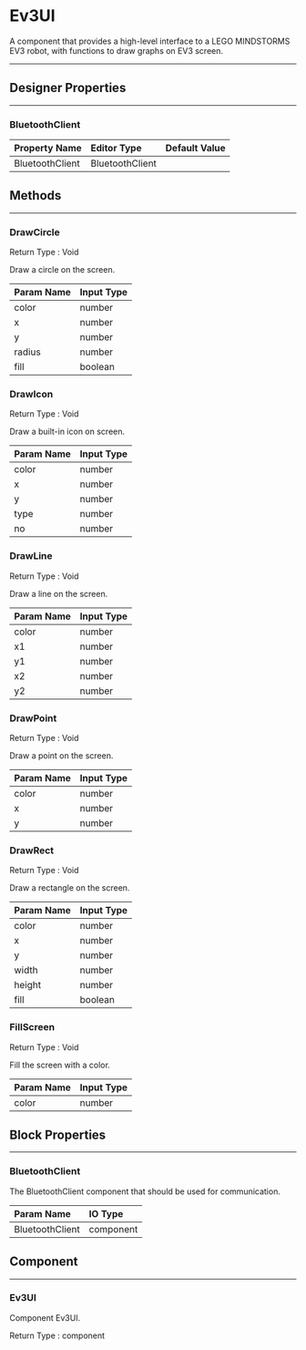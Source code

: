 <!--
  Copyright © 2021-2021 Quantonium, All rights reserved
  Released under the GPL License, Version 3.0
-->

# Ev3UI

A component that provides a high-level interface to a LEGO MINDSTORMS EV3 robot, with functions to draw graphs on EV3 screen.

---

## Designer Properties

---

### BluetoothClient

| Property Name   | Editor Type     | Default Value |
| :-------------- | :-------------- | :------------ |
| BluetoothClient | BluetoothClient |               |

## Methods

---

### DrawCircle

<div block-type = "component_method" component-selector = "Ev3UI" method-selector = "DrawCircle" id = "ev3ui-drawcircle"></div>

Return Type : <span class="void">Void</span>

Draw a circle on the screen.

| Param Name | Input Type                           |
| :--------- | :----------------------------------- |
| color      | <span class="number">number</span>   |
| x          | <span class="number">number</span>   |
| y          | <span class="number">number</span>   |
| radius     | <span class="number">number</span>   |
| fill       | <span class="boolean">boolean</span> |

### DrawIcon

<div block-type = "component_method" component-selector = "Ev3UI" method-selector = "DrawIcon" id = "ev3ui-drawicon"></div>

Return Type : <span class="void">Void</span>

Draw a built-in icon on screen.

| Param Name | Input Type                         |
| :--------- | :--------------------------------- |
| color      | <span class="number">number</span> |
| x          | <span class="number">number</span> |
| y          | <span class="number">number</span> |
| type       | <span class="number">number</span> |
| no         | <span class="number">number</span> |

### DrawLine

<div block-type = "component_method" component-selector = "Ev3UI" method-selector = "DrawLine" id = "ev3ui-drawline"></div>

Return Type : <span class="void">Void</span>

Draw a line on the screen.

| Param Name | Input Type                         |
| :--------- | :--------------------------------- |
| color      | <span class="number">number</span> |
| x1         | <span class="number">number</span> |
| y1         | <span class="number">number</span> |
| x2         | <span class="number">number</span> |
| y2         | <span class="number">number</span> |

### DrawPoint

<div block-type = "component_method" component-selector = "Ev3UI" method-selector = "DrawPoint" id = "ev3ui-drawpoint"></div>

Return Type : <span class="void">Void</span>

Draw a point on the screen.

| Param Name | Input Type                         |
| :--------- | :--------------------------------- |
| color      | <span class="number">number</span> |
| x          | <span class="number">number</span> |
| y          | <span class="number">number</span> |

### DrawRect

<div block-type = "component_method" component-selector = "Ev3UI" method-selector = "DrawRect" id = "ev3ui-drawrect"></div>

Return Type : <span class="void">Void</span>

Draw a rectangle on the screen.

| Param Name | Input Type                           |
| :--------- | :----------------------------------- |
| color      | <span class="number">number</span>   |
| x          | <span class="number">number</span>   |
| y          | <span class="number">number</span>   |
| width      | <span class="number">number</span>   |
| height     | <span class="number">number</span>   |
| fill       | <span class="boolean">boolean</span> |

### FillScreen

<div block-type = "component_method" component-selector = "Ev3UI" method-selector = "FillScreen" id = "ev3ui-fillscreen"></div>

Return Type : <span class="void">Void</span>

Fill the screen with a color.

| Param Name | Input Type                         |
| :--------- | :--------------------------------- |
| color      | <span class="number">number</span> |

## Block Properties

---

### BluetoothClient

<div block-type = "component_set_get" component-selector = "Ev3UI" property-selector = "BluetoothClient" property-type = "get" id = "get-ev3ui-bluetoothclient"></div>

<div block-type = "component_set_get" component-selector = "Ev3UI" property-selector = "BluetoothClient" property-type = "set" id = "set-ev3ui-bluetoothclient"></div>

The BluetoothClient component that should be used for communication.

| Param Name      | IO Type                                  |
| :-------------- | :--------------------------------------- |
| BluetoothClient | <span class="component">component</span> |

## Component

---

### Ev3UI

<div block-type = "component_component_block" component-selector = "Ev3UI" id = "component-ev3ui"></div>

Component Ev3UI.

Return Type : <span class="component">component</span>

